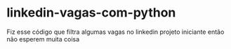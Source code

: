 # linkedin-vagas-com-python
Fiz esse código que filtra algumas vagas no linkedin projeto iniciante então não esperem muita coisa
